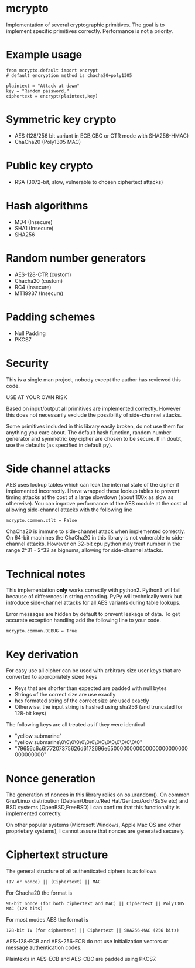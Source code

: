 # mcrypto

Implementation of several cryptographic primitives. The goal is to
implement specific primitives correctly. Performance is not a priority.

# Example usage

    from mcrypto.default import encrypt
    # default encryption method is chacha20+poly1305

    plaintext = "Attack at dawn"
    key = "Random password."
    ciphertext = encrypt(plaintext,key)

# Symmetric key crypto

- AES (128/256 bit variant in ECB,CBC or CTR mode with SHA256-HMAC)
- ChaCha20 (Poly1305 MAC)

# Public key crypto

- RSA (3072-bit, slow, vulnerable to chosen ciphertext attacks)

# Hash algorithms

- MD4 (Insecure)
- SHA1 (Insecure)
- SHA256

# Random number generators

- AES-128-CTR (custom)
- Chacha20 (custom)
- RC4 (Insecure)
- MT19937 (Insecure)

# Padding schemes

- Null Padding
- PKCS7


# Security

This is a single man project, nobody except the author has reviewed
this code.

USE AT YOUR OWN RISK

Based on input/output all primitives are implemented correctly.
However this does not necessarily exclude the possibility of
side-channel attacks.

Some primitives included in this library easily broken, do not use
them for anything you care about. The default hash function, random
number generator and symmetric key cipher are chosen to be secure. If
in doubt, use the defaults (as specified in default.py).

# Side channel attacks

AES uses lookup tables which can leak the internal state of the cipher
if implemented incorrectly. I have wrapped these lookup tables to
prevent timing attacks at the cost of a large slowdown (about 100x as
slow as otherwise). You can improve performance of the AES module at
the cost of allowing side-channel attacks with the following line


    mcrypto.common.ctlt = False


ChaCha20 is immune to side-channel attack when implemented correctly.
On 64-bit machines the ChaCha20 in this library is not vulnerable to
side-channel attacks. However on 32-bit cpu python may treat number
in the range 2^31 - 2^32 as bignums, allowing for side-channel attacks.

# Technical notes

This implementation **only** works correctly with python2. Python3
will fail because of differences in string encoding. PyPy will
technically work but introduce side-channel attacks for all AES
variants during table lookups.

Error messages are hidden by default to prevent leakage of data. To
get accurate exception handling add the following line to your code.

    mcrypto.common.DEBUG = True

# Key derivation

For easy use all cipher can be used with arbitrary size user keys that
are converted to appropriately sized keys

- Keys that are shorter than expected are padded with null bytes
- Strings of the correct size are use exactly
- hex formated string of the correct size are used exactly
- Otherwise, the input string is hashed using sha256 (and truncated for 128-bit keys)

The following keys are all treated as if they were identical

- "yellow submarine"
- "yellow submarine\0\0\0\0\0\0\0\0\0\0\0\0\0\0\0\0"
- "79656c6c6f77207375626d6172696e6500000000000000000000000000000000"

# Nonce generation

The generation of nonces in this library relies on os.urandom(). On
common Gnu/Linux distribution (Debian/Ubuntu/Red Hat/Gentoo/Arch/SuSe
etc) and BSD systems (OpenBSD,FreeBSD) I can confirm that this
functionality is implemented correctly.

On other popular systems (Microsoft Windows, Apple Mac OS and other
proprietary systems), I cannot assure that nonces are generated
securely.

# Ciphertext structure

The general structure of all authenticated ciphers is as follows

    (IV or nonce) || (Ciphertext) || MAC

For Chacha20 the format is

    96-bit nonce (for both ciphertext and MAC) || Ciphertext || Poly1305 MAC (128 bits)

For most modes AES the format is

    128-bit IV (for ciphertext) || Ciphertext || SHA256-MAC (256 bits)

AES-128-ECB and AES-256-ECB do not use Initialization vectors or
message authentication codes.

Plaintexts in AES-ECB and AES-CBC are padded using PKCS7.

